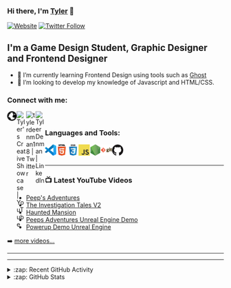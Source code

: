 ### Hi there, I'm [Tyler][website] 👋 

[![Website](https://img.shields.io/website?label=TylerDev.me&style=for-the-badge&url=https%3A%2F%2Ftylerdev.me)](https://tylerdev.me)
[![Twitter Follow](https://img.shields.io/twitter/follow/tylerdenman18?color=1DA1F2&logo=twitter&style=for-the-badge)](https://twitter.com/intent/follow?original_referer=https%3A%2F%2Fgithub.com%2Ftylerguy&screen_name=tylerdenman18)

## I'm a Game Design Student, Graphic Designer and Frontend Designer

- 🌱 I’m currently learning Frontend Design using tools such as [Ghost](https://github.com/TryGhost/Ghost)
- 👯 I’m looking to develop my knowledge of Javascript and HTML/CSS.

### Connect with me:

[<img align="left" alt="TylerDev.me" width="22px" src="https://raw.githubusercontent.com/iconic/open-iconic/master/svg/globe.svg" />][website]
[<img align="left" alt="Tyler's Creative Showcase | YouTube" width="22px" src="https://cdn.jsdelivr.net/npm/simple-icons@v3/icons/youtube.svg" />][youtube]
[<img align="left" alt="tylerdenman18 | Twitter" width="22px" src="https://cdn.jsdelivr.net/npm/simple-icons@v3/icons/twitter.svg" />][twitter]
[<img align="left" alt="Tyler Denman | LinkedIn" width="22px" src="https://cdn.jsdelivr.net/npm/simple-icons@v3/icons/linkedin.svg" />][linkedin]

<br />

### Languages and Tools:

<img align="left" alt="Visual Studio Code" width="26px" src="https://raw.githubusercontent.com/github/explore/80688e429a7d4ef2fca1e82350fe8e3517d3494d/topics/visual-studio-code/visual-studio-code.png" />
<img align="left" alt="HTML5" width="26px" src="https://raw.githubusercontent.com/github/explore/80688e429a7d4ef2fca1e82350fe8e3517d3494d/topics/html/html.png" />
<img align="left" alt="CSS3" width="26px" src="https://raw.githubusercontent.com/github/explore/80688e429a7d4ef2fca1e82350fe8e3517d3494d/topics/css/css.png" />
<img align="left" alt="JavaScript" width="26px" src="https://raw.githubusercontent.com/github/explore/80688e429a7d4ef2fca1e82350fe8e3517d3494d/topics/javascript/javascript.png" />
<img align="left" alt="Node.js" width="26px" src="https://raw.githubusercontent.com/github/explore/80688e429a7d4ef2fca1e82350fe8e3517d3494d/topics/nodejs/nodejs.png" />
<img align="left" alt="Git" width="26px" src="https://raw.githubusercontent.com/github/explore/80688e429a7d4ef2fca1e82350fe8e3517d3494d/topics/git/git.png" />
<img align="left" alt="GitHub" width="26px" src="https://raw.githubusercontent.com/github/explore/78df643247d429f6cc873026c0622819ad797942/topics/github/github.png" />

<br />
<br />

---

### 📺 Latest YouTube Videos

<!-- YOUTUBE:START -->
- [Peep&#39;s Adventures](https://www.youtube.com/watch?v=RLAXrXgZ59k)
- [The Investigation Tales V2](https://www.youtube.com/watch?v=S04V-1MIgac)
- [Haunted Mansion](https://www.youtube.com/watch?v=PHbdETu_a_0)
- [Peeps Adventures Unreal Engine Demo](https://www.youtube.com/watch?v=wqmdWa10sng)
- [Powerup Demo Unreal Engine](https://www.youtube.com/watch?v=5Qd4DFrrKEc)
<!-- YOUTUBE:END -->

➡️ [more videos...](https://www.youtube.com/channel/UCa-jxtlaLU6Jb21kDy2nhxw)

---

---

<details>
  <summary>:zap: Recent GitHub Activity</summary>
  
<!--START_SECTION:activity-->
1. 🎉 Merged PR [#10](https://github.com/tylerguy/qotd-bot/pull/10) in [tylerguy/qotd-bot](https://github.com/tylerguy/qotd-bot)
2. ❗️ Closed issue [#1](https://github.com/tylerguy/qotd-bot/issues/1) in [tylerguy/qotd-bot](https://github.com/tylerguy/qotd-bot)
3. ❗️ Closed issue [#1](https://github.com/tylerguy/qotd-bot/issues/1) in [tylerguy/qotd-bot](https://github.com/tylerguy/qotd-bot)
4. 🎉 Merged PR [#12](https://github.com/tylerguy/qotd-bot/pull/12) in [tylerguy/qotd-bot](https://github.com/tylerguy/qotd-bot)
5. 🎉 Merged PR [#11](https://github.com/tylerguy/qotd-bot/pull/11) in [tylerguy/qotd-bot](https://github.com/tylerguy/qotd-bot)
<!--END_SECTION:activity-->

</details>

<details>
  <summary>:zap: GitHub Stats</summary>

  [![Anurag's GitHub stats](https://github-readme-stats.vercel.app/api?username=tylerguy&show_icons=true&theme=radical)](https://github.com/anuraghazra/github-readme-stats)
  
</details>

[website]: https://tylerdev.me
[twitter]: https://twitter.com/tylerdenman17
[youtube]: https://www.youtube.com/channel/UCa-jxtlaLU6Jb21kDy2nhxw
[linkedin]: https://linkedin.com/in/tyler-denman-23b412198/
